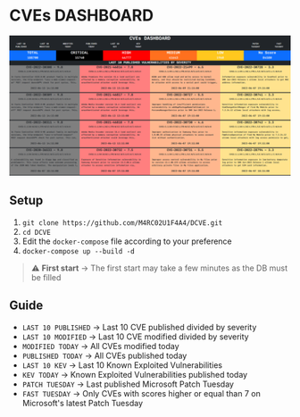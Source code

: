 # CVEs DASHBOARD

![](doc/dashboard.png)

## Setup

1. `git clone https://github.com/M4RC02U1F4A4/DCVE.git`
2. `cd DCVE`
3. Edit the `docker-compose` file according to your preference
4. `docker-compose up --build -d`
> :warning: **First start** -> The first start may take a few minutes as the DB must be filled

## Guide
- `LAST 10 PUBLISHED` -> Last 10 CVE published divided by severity
- `LAST 10 MODIFIED` -> Last 10 CVE modified divided by severity
- `MODIFIED TODAY` -> All CVEs modified today
- `PUBLISHED TODAY` -> All CVEs published today
- `LAST 10 KEV` -> Last 10 Known Exploited Vulnerabilities
- `KEV TODAY` -> Known Exploited Vulnerabilities published today
- `PATCH TUESDAY` -> Last published Microsoft Patch Tuesday
- `FAST TUESDAY` -> Only CVEs with scores higher or equal than 7 on Microsoft's latest Patch Tuesday